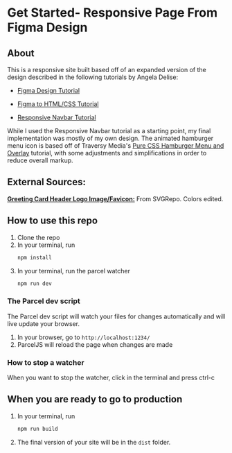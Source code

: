 # Get Started- Responsive Page From Figma Design

## About

This is a responsive site built based off of an expanded version of the design described in the following tutorials by Angela Delise:

- [Figma Design Tutorial](https://www.youtube.com/watch?v=oYCesPcxpEw)

- [Figma to HTML/CSS Tutorial](https://www.youtube.com/watch?v=G4Z0E9uEb0o)

- [Responsive Navbar Tutorial](https://www.youtube.com/watch?v=SIzi9z8mrTk)

While I used the Responsive Navbar tutorial as a starting point, my final implementation was mostly of my own design. The animated hamburger menu icon is based off of Traversy Media's [Pure CSS Hamburger Menu and Overlay](https://www.youtube.com/watch?v=DZg6UfS5zYg&t=8s) tutorial, with some adjustments and simplifications in order to reduce overall markup.

## External Sources:

[**Greeting Card Header Logo Image/Favicon:**](https://www.svgrepo.com/svg/23989/greeting-card) From SVGRepo. Colors edited.

## How to use this repo

1. Clone the repo
1. In your terminal, run
   ```bash
   npm install
   ```
1. In your terminal, run the parcel watcher
   ```bash
   npm run dev
   ```

### The Parcel dev script

The Parcel dev script will watch your files for changes automatically and will live update your browser.

1. In your browser, go to `http://localhost:1234/`
1. ParcelJS will reload the page when changes are made

### How to stop a watcher

When you want to stop the watcher, click in the terminal and press ctrl-c

## When you are ready to go to production

1. In your terminal, run

   ```bash
   npm run build
   ```

1. The final version of your site will be in the `dist` folder.
